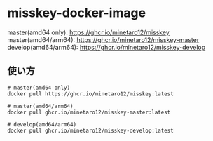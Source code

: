 # misskey-docker-image

master(amd64 only): https://ghcr.io/minetaro12/misskey
master(amd64/arm64): https://ghcr.io/minetaro12/misskey-master  
develop(amd64/arm64): https://ghcr.io/minetaro12/misskey-develop

## 使い方
```
# master(amd64 only)
docker pull https://ghcr.io/minetaro12/misskey:latest

# master(amd64/arm64)
docker pull ghcr.io/minetaro12/misskey-master:latest

# develop(amd64/arm64)
docker pull ghcr.io/minetaro12/misskey-develop:latest
```
